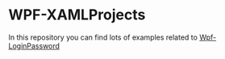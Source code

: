 # WPF-XAMLProjects

In this repository you can find lots of examples related to 
[Wpf-LoginPassword](https://github.com/LusineHovs/WPF-XAMLProjects/tree/master/Wpf-LoginPassword/Wpf-LoginPassword)<br>
